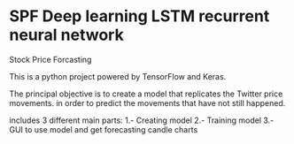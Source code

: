 # SPF Deep learning LSTM recurrent neural network
Stock Price Forcasting

This is a python project powered by TensorFlow and Keras. 

The principal objective is to create a model that replicates the Twitter price movements. in order to predict the movements that have not still happened.

includes 3 different main parts: 
  1.- Creating model
  2.- Training model
  3.- GUI to use model and get forecasting candle charts
